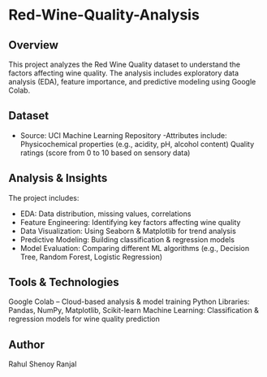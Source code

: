 # Red-Wine-Quality-Analysis

## Overview
This project analyzes the Red Wine Quality dataset to understand the factors affecting wine quality. The analysis includes exploratory data analysis (EDA), feature importance, and predictive modeling using Google Colab.

## Dataset
- Source: UCI Machine Learning Repository
-Attributes include:
Physicochemical properties (e.g., acidity, pH, alcohol content)
Quality ratings (score from 0 to 10 based on sensory data)

## Analysis & Insights
The project includes:
- EDA: Data distribution, missing values, correlations
- Feature Engineering: Identifying key factors affecting wine quality
- Data Visualization: Using Seaborn & Matplotlib for trend analysis
- Predictive Modeling: Building classification & regression models
- Model Evaluation: Comparing different ML algorithms (e.g., Decision Tree, Random Forest, Logistic Regression)

## Tools & Technologies
Google Colab – Cloud-based analysis & model training
Python Libraries: Pandas, NumPy, Matplotlib, Scikit-learn
Machine Learning: Classification & regression models for wine quality prediction

## Author
Rahul Shenoy Ranjal
